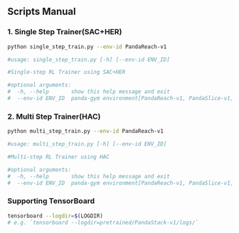 ## Scripts Manual

### 1. Single Step Trainer(SAC+HER)

```bash
python single_step_train.py --env-id PandaReach-v1

#usage: single_step_train.py [-h] [--env-id ENV_ID]

#Single-step RL Trainer using SAC+HER

#optional arguments:
#  -h, --help       show this help message and exit
#  --env-id ENV_ID  panda-gym environment[PandaReach-v1, PandaSlice-v1, PandaPush-v1, PandaPickAndPlace-v1, PandaStack-v1]

```

### 2. Multi Step Trainer(HAC)

```bash
python multi_step_train.py --env-id PandaReach-v1

#usage: multi_step_train.py [-h] [--env-id ENV_ID]

#Multi-step RL Trainer using HAC

#optional arguments:
#  -h, --help       show this help message and exit
#  --env-id ENV_ID  panda-gym environment[PandaReach-v1, PandaSlice-v1, PandaPush-v1, PandaPickAndPlace-v1, PandaStack-v1]

```

### Supporting TensorBoard
```bash
tensorboard --logdir=$(LOGDIR)
# e.g. `tensorboard --logdir=pretrained/PandaStack-v1/logs/`
```